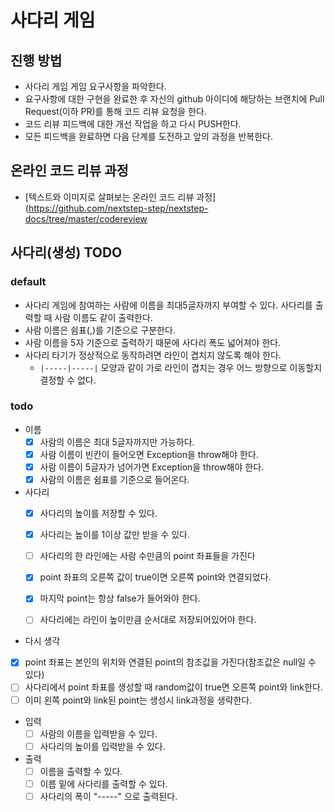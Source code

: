# 사다리 게임
## 진행 방법
* 사다리 게임 게임 요구사항을 파악한다.
* 요구사항에 대한 구현을 완료한 후 자신의 github 아이디에 해당하는 브랜치에 Pull Request(이하 PR)를 통해 코드 리뷰 요청을 한다.
* 코드 리뷰 피드백에 대한 개선 작업을 하고 다시 PUSH한다.
* 모든 피드백을 완료하면 다음 단계를 도전하고 앞의 과정을 반복한다.

## 온라인 코드 리뷰 과정
* [텍스트와 이미지로 살펴보는 온라인 코드 리뷰 과정](https://github.com/nextstep-step/nextstep-docs/tree/master/codereview

## 사다리(생성) TODO

### default

- 사다리 게임에 참여하는 사람에 이름을 최대5글자까지 부여할 수 있다. 사다리를 출력할 때 사람 이름도 같이 출력한다.
- 사람 이름은 쉼표(,)를 기준으로 구분한다.
- 사람 이름을 5자 기준으로 출력하기 때문에 사다리 폭도 넓어져야 한다.
- 사다리 타기가 정상적으로 동작하려면 라인이 겹치지 않도록 해야 한다.
    - `|-----|-----|` 모양과 같이 가로 라인이 겹치는 경우 어느 방향으로 이동할지 결정할 수 없다.

### todo

- 이름
  - [x] 사람의 이름은 최대 5글자까지만 가능하다.
  - [x] 사람 이름이 빈칸이 들어오면 Exception을 throw해야 한다.
  - [x] 사람 이름이 5글자가 넘어가면 Exception을 throw해야 한다.
  - [x] 사람의 이름은 쉼표를 기준으로 들어온다.

- 사다리
  - [x] 사다리의 높이를 저장할 수 있다.
  - [x] 사다리는 높이를 1이상 값만 받을 수 있다.
  - [ ] 사다리의 한 라인에는 사람 수만큼의 point 좌표들을 가진다
  - [x] point 좌표의 오른쪽 값이 true이면 오른쪽 point와 연결되었다.
  - [x] 마지막 point는 항상 false가 들어와야 한다.
  - [ ] 사다리에는 라인이 높이만큼 순서대로 저장되어있어야 한다.





- 다시 생각

- [x] point 좌표는 본인의 위치와 연결된 point의 참조값을 가진다(참조값은 null일 수 있다)
- [ ] 사다리에서 point 좌표를 생성할 때 random값이 true면 오른쪽 point와 link한다.
- [ ] 이미 왼쪽 point와 link된 point는 생성시 link과정을 생략한다.

- 입력
  - [ ] 사람의 이름을 입력받을 수 있다.
  - [ ] 사다리의 높이를 입력받을 수 있다.

- 출력
  - [ ] 이름을 출력할 수 있다.
  - [ ] 이름 밑에 사다리를 출력할 수 있다.
  - [ ] 사다리의 폭이 "-----" 으로 출력된다.